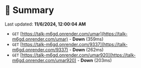 # 📖 Summary
Last updated: **11/6/2024, 12:00:04 AM**

- `GET` [https://talk-m6gd.onrender.com/umar](https://talk-m6gd.onrender.com/umar) - **Down** (359ms)
- `GET` [https://talk-m6gd.onrender.com/9337](https://talk-m6gd.onrender.com/9337) - **Down** (262ms)
- `GET` [https://talk-m6gd.onrender.com/umar920](https://talk-m6gd.onrender.com/umar920) - **Down** (203ms)
